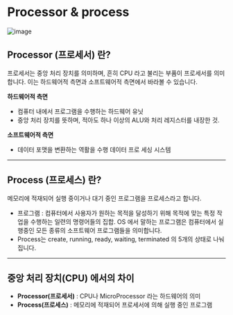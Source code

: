 # **Processor & process**

![image](https://user-images.githubusercontent.com/63777714/154962516-b472a66b-0113-4b4f-9df5-ee0bfeaea5a6.png)

## **Processor (프로세서) 란?**
프로세서는 중앙 처리 장치를 의미하며, 흔히 CPU 라고 불리는 부품이 프로세서를 의미합니다. 이는 하드웨어적 측면과 소프트웨어적 측면에서 바라볼 수 있습니다. 

**하드웨어적 측면**
- 컴퓨터 내에서 프로그램을 수행하는 하드웨어 유닛
- 중앙 처리 장치를 뜻하며, 적아도 하나 이상의 ALU와 처리 레지스터를 내장한 것.

**소프트웨어적 측면**
- 데이터 포맷을 변환하는 역활을 수행 데이터 프로 세싱 시스템

---
## **Process (프로세스) 란?**
메모리에 적재되어 실행 중이거나 대기 중인 프로그램을 프로세스라고 합니다. 
* 프로그램 : 컴퓨터에서 사용자가 원하는 목적을 달성하기 위해 목적에 맞는 특정 작업을 수행하는 일련의 명령어들의 집합. OS 에서 말하는 프로그램은 컴퓨터에서 실행중인 모든 종류의 소프트웨어 프로그램들을 의미합니다. 
* Process는 create, running, ready, waiting, terminated 의 5개의 상태로 나눠집니다. 


---
## **중앙 처리 장치(CPU) 에서의 차이**

* **Processor(프로세서)** : CPU나 MicroProcessor 라는 하드웨어의 의미
* **Process(프로세스)** : 메모리에 적재되어 프로세서에 의해 실행 중인 프로그램
